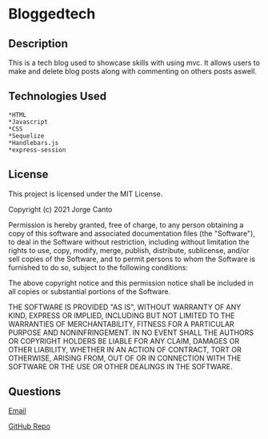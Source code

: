 # Bloggedtech

## Description
This is a tech blog used to showcase skills with using mvc. It allows users to make and delete blog posts along with commenting on others posts aswell. 

## Technologies Used
    *HTML
    *Javascript
    *CSS
    *Sequelize
    *Handlebars.js
    *express-session

## License
This project is licensed under the MIT License.

Copyright (c) 2021 Jorge Canto

Permission is hereby granted, free of charge, to any person obtaining a copy of this software and associated documentation files (the "Software"), to deal in the Software without restriction, including without limitation the rights to use, copy, modify, merge, publish, distribute, sublicense, and/or sell copies of the Software, and to permit persons to whom the Software is furnished to do so, subject to the following conditions:

The above copyright notice and this permission notice shall be included in all copies or substantial portions of the Software.

THE SOFTWARE IS PROVIDED "AS IS", WITHOUT WARRANTY OF ANY KIND, EXPRESS OR IMPLIED, INCLUDING BUT NOT LIMITED TO THE WARRANTIES OF MERCHANTABILITY, FITNESS FOR A PARTICULAR PURPOSE AND NONINFRINGEMENT. IN NO EVENT SHALL THE AUTHORS OR COPYRIGHT HOLDERS BE LIABLE FOR ANY CLAIM, DAMAGES OR OTHER LIABILITY, WHETHER IN AN ACTION OF CONTRACT, TORT OR OTHERWISE, ARISING FROM, OUT OF OR IN CONNECTION WITH THE SOFTWARE OR THE USE OR OTHER DEALINGS IN THE SOFTWARE.

## Questions
[Email](cantoj515@gmail.com)

[GitHub Repo](https://github.com/jcant770/Bloggedtech)
